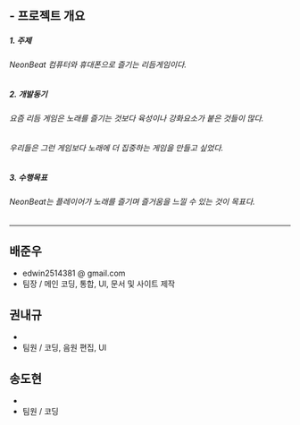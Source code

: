##  - 프로젝트 개요 

##### 1. 주제
###### NeonBeat 컴퓨터와 휴대폰으로 즐기는 리듬게임이다.

##### 2. 개발동기
###### 요즘 리듬 게임은 노래를 즐기는 것보다 육성이나 강화요소가 붙은 것들이 많다.
###### 우리들은 그런 게임보다 노래에 더 집중하는 게임을 만들고 싶었다.

##### 3. 수행목표
###### NeonBeat는 플레이어가 노래를 즐기며 즐거움을 느낄 수 있는 것이 목표다.

---

## 배준우
  - edwin2514381 @ gmail.com
  - 팀장 / 메인 코딩, 통합, UI, 문서 및 사이트 제작
  
  ## 권내규
  - 
  - 팀원 / 코딩, 음원 편집, UI
  
  ## 송도현
  - 
  - 팀원 / 코딩
